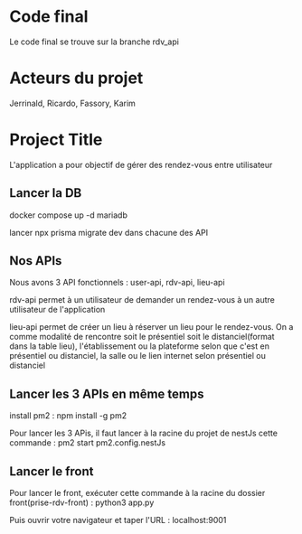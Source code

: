 # Code final
Le code final se trouve sur la branche rdv_api

# Acteurs du projet

Jerrinald, Ricardo, Fassory, Karim

# Project Title

L'application a pour objectif de gérer des rendez-vous entre utilisateur

## Lancer la DB

docker compose up -d mariadb

lancer npx prisma migrate dev dans chacune des API

## Nos APIs

Nous avons 3 API fonctionnels : user-api, rdv-api, lieu-api

rdv-api permet à un utilisateur de demander un rendez-vous à un autre utilisateur de l'application

lieu-api permet de créer un lieu à réserver un lieu pour le rendez-vous. On a comme modalité de rencontre soit le présentiel soit le distanciel(format dans la table lieu), l'établissement ou la plateforme selon que c'est en présentiel ou distanciel, la salle ou le lien internet selon présentiel ou distanciel

## Lancer les 3 APIs en même temps

install pm2 : npm install -g pm2

Pour lancer les 3 APis, il faut lancer à la racine du projet de nestJs cette commande : pm2 start pm2.config.nestJs

## Lancer le front

Pour lancer le front, exécuter cette commande à la racine du dossier front(prise-rdv-front) : python3 app.py

Puis ouvrir votre navigateur et taper l'URL : localhost:9001
